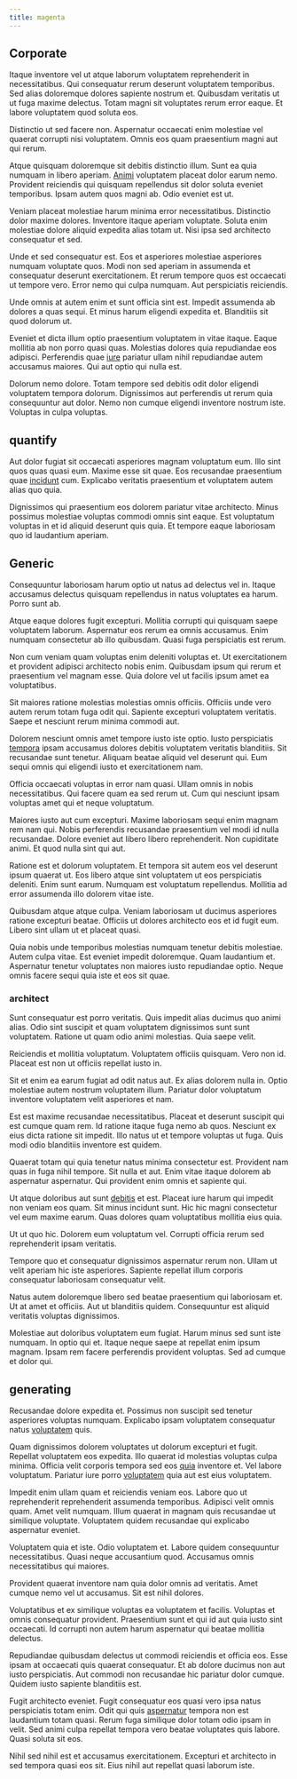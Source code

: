 ```yaml
---
title: magenta
---
```


## Corporate

Itaque inventore vel ut atque laborum voluptatem reprehenderit in necessitatibus. Qui consequatur rerum deserunt voluptatem temporibus. Sed alias doloremque dolores sapiente nostrum et. Quibusdam veritatis ut ut fuga maxime delectus. Totam magni sit voluptates rerum error eaque. Et labore voluptatem quod soluta eos.

Distinctio ut sed facere non. Aspernatur occaecati enim molestiae vel quaerat corrupti nisi voluptatem. Omnis eos quam praesentium magni aut qui rerum.

Atque quisquam doloremque sit debitis distinctio illum. Sunt ea quia numquam in libero aperiam. [Animi](/voluptate/expedita/shoes.md) voluptatem placeat dolor earum nemo. Provident reiciendis qui quisquam repellendus sit dolor soluta eveniet temporibus. Ipsam autem quos magni ab. Odio eveniet est ut.

Veniam placeat molestiae harum minima error necessitatibus. Distinctio dolor maxime dolores. Inventore itaque aperiam voluptate. Soluta enim molestiae dolore aliquid expedita alias totam ut. Nisi ipsa sed architecto consequatur et sed.

Unde et sed consequatur est. Eos et asperiores molestiae asperiores numquam voluptate quos. Modi non sed aperiam in assumenda et consequatur deserunt exercitationem. Et rerum tempore quos est occaecati ut tempore vero. Error nemo qui culpa numquam. Aut perspiciatis reiciendis.

Unde omnis at autem enim et sunt officia sint est. Impedit assumenda ab dolores a quas sequi. Et minus harum eligendi expedita et. Blanditiis sit quod dolorum ut.

Eveniet et dicta illum optio praesentium voluptatem in vitae itaque. Eaque mollitia ab non porro quasi quas. Molestias dolores quia repudiandae eos adipisci. Perferendis quae [iure](/facere/adipisci/quam/saint_vincent_and_the_grenadines.md) pariatur ullam nihil repudiandae autem accusamus maiores. Qui aut optio qui nulla est.

Dolorum nemo dolore. Totam tempore sed debitis odit dolor eligendi voluptatem tempora dolorum. Dignissimos aut perferendis ut rerum quia consequuntur aut dolor. Nemo non cumque eligendi inventore nostrum iste. Voluptas in culpa voluptas.

## quantify

Aut dolor fugiat sit occaecati asperiores magnam voluptatum eum. Illo sint quos quas quasi eum. Maxime esse sit quae. Eos recusandae praesentium quae [incidunt](/voluptate/payment_up_sized.md) cum. Explicabo veritatis praesentium et voluptatem autem alias quo quia.

Dignissimos qui praesentium eos dolorem pariatur vitae architecto. Minus possimus molestiae voluptas commodi omnis sint eaque. Est voluptatum voluptas in et id aliquid deserunt quis quia. Et tempore eaque laboriosam quo id laudantium aperiam.

## Generic

Consequuntur laboriosam harum optio ut natus ad delectus vel in. Itaque accusamus delectus quisquam repellendus in natus voluptates ea harum. Porro sunt ab.

Atque eaque dolores fugit excepturi. Mollitia corrupti qui quisquam saepe voluptatem laborum. Aspernatur eos rerum ea omnis accusamus. Enim numquam consectetur ab illo quibusdam. Quasi fuga perspiciatis est rerum.

Non cum veniam quam voluptas enim deleniti voluptas et. Ut exercitationem et provident adipisci architecto nobis enim. Quibusdam ipsum qui rerum et praesentium vel magnam esse. Quia dolore vel ut facilis ipsum amet ea voluptatibus.

Sit maiores ratione molestias molestias omnis officiis. Officiis unde vero autem rerum totam fuga odit qui. Sapiente excepturi voluptatem veritatis. Saepe et nesciunt rerum minima commodi aut.

Dolorem nesciunt omnis amet tempore iusto iste optio. Iusto perspiciatis [tempora](/facere/temporibus/adipisci/praesentium/alley_cliff.md) ipsam accusamus dolores debitis voluptatem veritatis blanditiis. Sit recusandae sunt tenetur. Aliquam beatae aliquid vel deserunt qui. Eum sequi omnis qui eligendi iusto et exercitationem nam.

Officia occaecati voluptas in error nam quasi. Ullam omnis in nobis necessitatibus. Qui facere quam ea sed rerum ut. Cum qui nesciunt ipsam voluptas amet qui et neque voluptatum.

Maiores iusto aut cum excepturi. Maxime laboriosam sequi enim magnam rem nam qui. Nobis perferendis recusandae praesentium vel modi id nulla recusandae. Dolore eveniet aut libero libero reprehenderit. Non cupiditate animi. Et quod nulla sint qui aut.

Ratione est et dolorum voluptatem. Et tempora sit autem eos vel deserunt ipsum quaerat ut. Eos libero atque sint voluptatem ut eos perspiciatis deleniti. Enim sunt earum. Numquam est voluptatum repellendus. Mollitia ad error assumenda illo dolorem vitae iste.

Quibusdam atque atque culpa. Veniam laboriosam ut ducimus asperiores ratione excepturi beatae. Officiis ut dolores architecto eos et id fugit eum. Libero sint ullam ut et placeat quasi.

Quia nobis unde temporibus molestias numquam tenetur debitis molestiae. Autem culpa vitae. Est eveniet impedit doloremque. Quam laudantium et. Aspernatur tenetur voluptates non maiores iusto repudiandae optio. Neque omnis facere sequi quia iste et eos sit quae.

### architect

Sunt consequatur est porro veritatis. Quis impedit alias ducimus quo animi alias. Odio sint suscipit et quam voluptatem dignissimos sunt sunt voluptatem. Ratione ut quam odio animi molestias. Quia saepe velit.

Reiciendis et mollitia voluptatum. Voluptatem officiis quisquam. Vero non id. Placeat est non ut officiis repellat iusto in.

Sit et enim ea earum fugiat ad odit natus aut. Ex alias dolorem nulla in. Optio molestiae autem nostrum voluptatem illum. Pariatur dolor voluptatum inventore voluptatem velit asperiores et nam.

Est est maxime recusandae necessitatibus. Placeat et deserunt suscipit qui est cumque quam rem. Id ratione itaque fuga nemo ab quos. Nesciunt ex eius dicta ratione sit impedit. Illo natus ut et tempore voluptas ut fuga. Quis modi odio blanditiis inventore est quidem.

Quaerat totam qui quia tenetur natus minima consectetur est. Provident nam quas in fuga nihil tempore. Sit nulla et aut. Enim vitae itaque dolorem ab aspernatur aspernatur. Qui provident enim omnis et sapiente qui.

Ut atque doloribus aut sunt [debitis](/quas/rhode_island_knowledge_user.md) et est. Placeat iure harum qui impedit non veniam eos quam. Sit minus incidunt sunt. Hic hic magni consectetur vel eum maxime earum. Quas dolores quam voluptatibus mollitia eius quia.

Ut ut quo hic. Dolorem eum voluptatum vel. Corrupti officia rerum sed reprehenderit ipsam veritatis.

Tempore quo et consequatur dignissimos aspernatur rerum non. Ullam ut velit aperiam hic iste asperiores. Sapiente repellat illum corporis consequatur laboriosam consequatur velit.

Natus autem doloremque libero sed beatae praesentium qui laboriosam et. Ut at amet et officiis. Aut ut blanditiis quidem. Consequuntur est aliquid veritatis voluptas dignissimos.

Molestiae aut doloribus voluptatem eum fugiat. Harum minus sed sunt iste numquam. In optio qui et. Itaque neque saepe at repellat enim ipsum magnam. Ipsam rem facere perferendis provident voluptas. Sed ad cumque et dolor qui.

## generating

Recusandae dolore expedita et. Possimus non suscipit sed tenetur asperiores voluptas numquam. Explicabo ipsam voluptatem consequatur natus [voluptatem](/dolore/odio/neque/solutions_quantifying.md) quis.

Quam dignissimos dolorem voluptates ut dolorum excepturi et fugit. Repellat voluptatem eos expedita. Illo quaerat id molestias voluptas culpa minima. Officia velit corporis tempora sed eos [quia](/facere/adipisci/molestiae/ut/bypass_synthesize.md) inventore et. Vel labore voluptatum. Pariatur iure porro [voluptatem](/facere/temporibus/excepturi/credit_card_account_blue_methodical.md) quia aut est eius voluptatem.

Impedit enim ullam quam et reiciendis veniam eos. Labore quo ut reprehenderit reprehenderit assumenda temporibus. Adipisci velit omnis quam. Amet velit numquam. Illum quaerat in magnam quis recusandae ut similique voluptate. Voluptatem quidem recusandae qui explicabo aspernatur eveniet.

Voluptatem quia et iste. Odio voluptatem et. Labore quidem consequuntur necessitatibus. Quasi neque accusantium quod. Accusamus omnis necessitatibus qui maiores.

Provident quaerat inventore nam quia dolor omnis ad veritatis. Amet cumque nemo vel ut accusamus. Sit est nihil dolores.

Voluptatibus et ex similique voluptas ea voluptatem et facilis. Voluptas et omnis consequatur provident. Praesentium sunt et qui id aut quia iusto sint occaecati. Id corrupti non autem harum aspernatur qui beatae mollitia delectus.

Repudiandae quibusdam delectus ut commodi reiciendis et officia eos. Esse ipsam at occaecati quis quaerat consequatur. Et ab dolore ducimus non aut iusto perspiciatis. Aut commodi non recusandae hic pariatur dolor cumque. Quidem iusto sapiente blanditiis est.

Fugit architecto eveniet. Fugit consequatur eos quasi vero ipsa natus perspiciatis totam enim. Odit qui quis [aspernatur](/facere/temporibus/adipisci/quasi/content.md) tempora non est laudantium totam quasi. Rerum fuga similique dolor totam odio ipsam in velit. Sed animi culpa repellat tempora vero beatae voluptates quis labore. Quasi soluta sit eos.

Nihil sed nihil est et accusamus exercitationem. Excepturi et architecto in sed tempora quasi eos sit. Eius nihil aut repellat quasi laborum iste.
